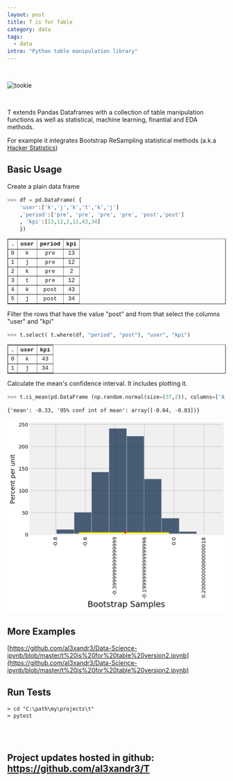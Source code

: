 ```yaml
---
layout: post
title: T is for Table
category: data
tags:
  - data
intro: "Python table manipulation library"
---
```


<br>

![tookie](https://drive.google.com/uc?id=1Izd0GONLY-G-gHa_1SPr2ujVmrFg9UYX)

<br>

T extends Pandas Dataframes with a collection of table manipulation functions as well as statistical, machine learning, finantial and EDA methods. 

For example it integrates Bootstrap ReSampling statistical methods (a.k.a [Hacker Statistics](https://speakerdeck.com/jakevdp/statistics-for-hackers))


## Basic Usage

Create a plain data frame 

```python
>>> df = pd.DataFrame( {
    'user':['k','j','k','t','k','j']
    ,'period':['pre', 'pre', 'pre', 'pre', 'post','post'] 
    , 'kpi':[13,12,2,12,43,34]
    })
```

<font size="2" face="Courier New" >
<table border="1">
<thead>
<tr>
<th align="center"><strong>.</strong></th>
<th align="center"><strong>user</strong></th>
<th align="center"><strong>period</strong></th>
<th align="center"><strong>kpi</strong></th>
</tr>
</thead>
<tbody>
<tr>
<td align="center">0</td>
<td align="center">k</td>
<td align="center">pre</td>
<td align="center">13</td>
</tr>
<tr>
<td align="center">1</td>
<td align="center">j</td>
<td align="center">pre</td>
<td align="center">12</td>
</tr>
<tr>
<td align="center">2</td>
<td align="center">k</td>
<td align="center">pre</td>
<td align="center">2</td>
</tr>
<tr>
<td align="center">3</td>
<td align="center">t</td>
<td align="center">pre</td>
<td align="center">12</td>
</tr>
<tr>
<td align="center">4</td>
<td align="center">k</td>
<td align="center">post</td>
<td align="center">43</td>
</tr>
<tr>
<td align="center">5</td>
<td align="center">j</td>
<td align="center">post</td>
<td align="center">34</td>
</tr>
</tbody>
</table>
</font>

Filter the rows that have the value "post" and from that select the columns "user" and "kpi"

```python
>>> t.select( t.where(df, "period", "post"), "user", "kpi")
```

<font size="2" face="Courier New" >
<table border="1">
<thead>
<tr>
<th align="center"><strong>.</strong></th>
<th align="center"><strong>user</strong></th>
<th align="center"><strong>kpi</strong></th>
</tr>
</thead>
<tbody>
<tr>
<td align="center">0</td>
<td align="center">k</td>
<td align="center">43</td>
</tr>
<tr>
<td align="center">1</td>
<td align="center">j</td>
<td align="center">34</td>
</tr>
</tbody>
</table>
</font>

Calculate the mean's confidence interval. It includes plotting it.

```python
>>> t.ci_mean(pd.DataFrame (np.random.normal(size=(37,2)), columns=['A', 'B']), 'A')
```
    {'mean': -0.33, '95% conf int of mean': array([-0.64, -0.03])}

![ci_mean](https://raw.githubusercontent.com/al3xandr3/T/master/docs/ci_mean.png)


## More Examples

[https://github.com/al3xandr3/Data-Science-ipynb/blob/master/t%20is%20for%20table%20version2.ipynb](https://github.com/al3xandr3/Data-Science-ipynb/blob/master/t%20is%20for%20table%20version2.ipynb)



## Run Tests

    > cd "C:\path\my\projects\t"
    > pytest


<br>
<br>

## Project updates hosted in github:  [https://github.com/al3xandr3/T ](https://github.com/al3xandr3/T )

<br>